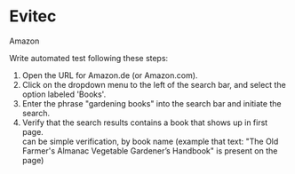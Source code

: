 # Evitec
Amazon


Write automated test following these steps:
1. Open the URL for Amazon.de (or Amazon.com).
2. Click on the dropdown menu to the left of the search bar, and select the option labeled 'Books'.
3. Enter the phrase "gardening books" into the search bar and initiate the search.
4. Verify that the search results contains a book that shows up in first page.   
can be simple verification, by book name (example that text: "The Old Farmer's Almanac Vegetable Gardener’s Handbook" is present on the page)
